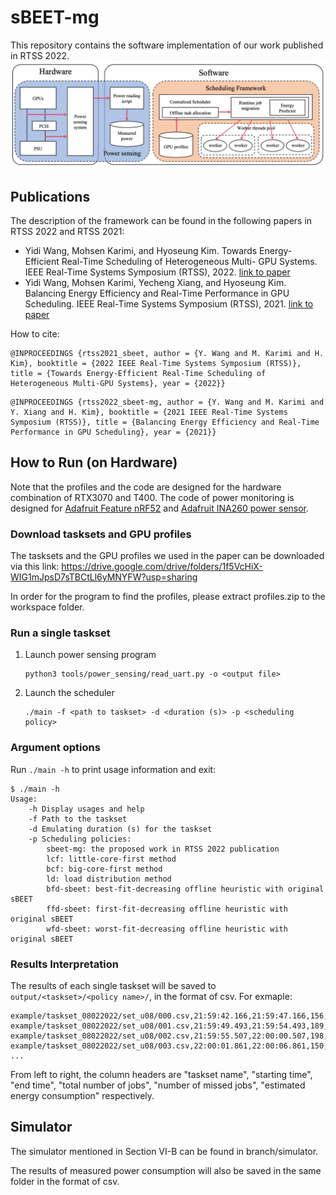 # sBEET-mg

This repository contains the software implementation of our work published in RTSS 2022.
![overview](figs/overview.png "Proposed Work Overview")

## Publications
The description of the framework can be found in the following papers in RTSS 2022 and RTSS 2021:

* Yidi Wang, Mohsen Karimi, and Hyoseung Kim. Towards Energy-Efficient Real-Time Scheduling of Heterogeneous Multi- GPU Systems. IEEE Real-Time Systems Symposium (RTSS), 2022. [link to paper](https://intra.ece.ucr.edu/~hyoseung/pdf/rtss2021_sBEET.pdf)
* Yidi Wang, Mohsen Karimi, Yecheng Xiang, and Hyoseung Kim. Balancing Energy Efficiency and Real-Time Performance
in GPU Scheduling. IEEE Real-Time Systems Symposium (RTSS), 2021. [link to paper](https://intra.ece.ucr.edu/~hyoseung/pdf/RTSS22_sBEET-mg.pdf)

How to cite:
```
@INPROCEEDINGS {rtss2021_sbeet, author = {Y. Wang and M. Karimi and H. Kim}, booktitle = {2022 IEEE Real-Time Systems Symposium (RTSS)}, title = {Towards Energy-Efficient Real-Time Scheduling of Heterogeneous Multi-GPU Systems}, year = {2022}}
```

```
@INPROCEEDINGS {rtss2022_sbeet-mg, author = {Y. Wang and M. Karimi and Y. Xiang and H. Kim}, booktitle = {2021 IEEE Real-Time Systems Symposium (RTSS)}, title = {Balancing Energy Efficiency and Real-Time Performance in GPU Scheduling}, year = {2021}}
```

## How to Run (on Hardware)
Note that the profiles and the code are designed for the hardware combination of RTX3070 and T400.
The code of power monitoring is designed for [Adafruit Feature nRF52](https://www.nordicsemi.com/products/nrf52832) and [Adafruit INA260 power sensor](https://www.ti.com/product/INA260).

### Download tasksets and GPU profiles
The tasksets and the GPU profiles we used in the paper can be downloaded via this link:
https://drive.google.com/drive/folders/1f5VcHiX-WIG1mJpsD7sTBCtLl6yMNYFW?usp=sharing

In order for the program to find the profiles, please extract profiles.zip to the workspace folder.

### Run a single taskset
1. Launch power sensing program
	```
	python3 tools/power_sensing/read_uart.py -o <output file>
	```
2. Launch the scheduler
	```
	./main -f <path to taskset> -d <duration (s)> -p <scheduling policy>
	```

### Argument options
Run ```./main -h``` to print usage information and exit:
```
$ ./main -h
Usage:
	-h Display usages and help
	-f Path to the taskset
	-d Emulating duration (s) for the taskset
	-p Scheduling policies:
		sbeet-mg: the proposed work in RTSS 2022 publication
		lcf: little-core-first method
		bcf: big-core-first method
		ld: load distribution method
		bfd-sbeet: best-fit-decreasing offline heuristic with original sBEET
		ffd-sbeet: first-fit-decreasing offline heuristic with original sBEET
		wfd-sbeet: worst-fit-decreasing offline heuristic with original sBEET
```

### Results Interpretation
The results of each single taskset will be saved to ```output/<taskset>/<policy name>/```, in the format of csv. For exmaple:
```
example/taskset_08022022/set_u08/000.csv,21:59:42.166,21:59:47.166,156,0,347.406
example/taskset_08022022/set_u08/001.csv,21:59:49.493,21:59:54.493,189,0,344.263
example/taskset_08022022/set_u08/002.csv,21:59:55.507,22:00:00.507,198,0,338.454
example/taskset_08022022/set_u08/003.csv,22:00:01.861,22:00:06.861,150,0,369.531
...
```
From left to right, the column headers are "taskset name", "starting time", "end time", "total number of jobs", "number of missed jobs", "estimated energy consumption" respectively.

## Simulator
The simulator mentioned in Section VI-B can be found in branch/simulator.

The results of measured power consumption will also be saved in the same folder in the format of csv.
